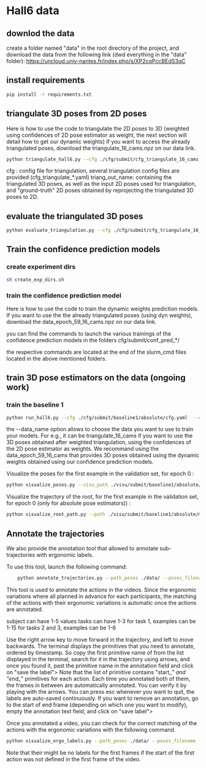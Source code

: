 # Hall6 data
## downlod the data
create a folder named "data" in the root directory of the project, and download the data from the following link (dwd everything in the "data" folder):
https://uncloud.univ-nantes.fr/index.php/s/XP2cqPccBEdS3qC
## install requirements
```bash
pip install -r requirements.txt
```
## triangulate 3D poses from 2D poses
Here is how to use the code to triangulate the 2D poses to 3D (weighted using confidences of 2D pose estimator as weight, the next section will detail how to get our dynamic weights)
If you want to access the already triangulated poses, download the triangulate_16_cams.npz on our data link.
```bash
python triangulate_hall6.py --cfg ./cfg/submit/cfg_triangulate_16_cams.yaml  --triang_out_name triangulated_3D_16_cams
```
cfg : config file for triangulation, several triangulation config files are provided (cfg_triangulate_*.yaml)
triang_out_name: containing the triangulated 3D poses, as well as the input 2D poses used for triangulation, and "ground-truth" 2D poses obtained by reprojecting  the triangulated 3D poses to 2D.

## evaluate the triangulated 3D poses
```bash 
python evaluate_triangulation.py --cfg ./cfg/submit/cfg_triangulate_16_cams.yaml --data_name triangulated_3D_16_cams
``` 

## Train the confidence prediction models
### create experiment dirs
```bash
sh create_exp_dirs.sh
```

### train the confidence prediction model
Here is how to use the code to train the dynamic weights prediction models.
If you want to use the the already triangulated poses (using dyn weights), download the data_epoch_59_16_cams.npz on our data link.

you can find the commands to launch the various trainings of the confidence prediction models in the folders
cfg/submit/conf_pred_*/

the respective commands are located at the end of the slurm_cmd files located in the above mentioned folders.


## train 3D pose estimators on the data (ongoing work)


### train the baseline 1
```bash
python run_hall6.py --cfg ./cfg/submit/baseline1/absolute/cfg.yaml  --ckpt_path ./checkpoint/submit/baseline1/absolute/main/ --log_path ./log/submit/baseline1/absolute/main/  --visu_path ./visu/submit/baseline1/absolute/main/ --data_name data_epoch_59_16_cams

```
the --data_name option allows to choose the data you want to use to train your models. For e.g., it can be triangulate_16_cams if you want to use the 3D poses obtained after weighted triangulation, using the confidences of the 2D pose estimator as weights. 
We recommand using the data_epoch_59_16_cams that provides 3D poses obtained using the dynamic weights obtained using our confidence prediction models.


Visualize the poses for the first example in the validation set, for epoch 0 :
```bash
python visualize_poses.py --visu_path ./visu/submit/baseline1/absolute/main/ --visu_epoch 0
```

Visualize the trajectory of the root, for the first example in the validation set, for epoch 0 (only for absolute pose estimators)) :
```bash 
python visualize_root_path.py --path ./visu/submit/baseline1/absolute/main/ --epoch 0
```

## Annotate the trajectories 
We also provide the annotation tool that allowed to annotate sub-trajectories with ergonomic labels.

To use this tool, launch the following command:
```bash 
    python annotate_trajectories.py --path_poses ./data/ --poses_filename  triangulate_16_cams.npz --subject 1 --task 1 --example 1 --path_labels ./data/
```
This tool is used to annotate the actions in the videos.
Since the ergonomic variations where all planned in advance for each participants, the matching of the actions with their ergonomic variations is automatic once the actions are annotated.

subject can have 1-5 values
tasks can have 1-3
for task 1, examples can be 1-15
for tasks 2 and 3, examples can be 1-6

Use the right arrow key to move forward in the trajectory, and left to move backwards.
The terminal displays the primitives that you need to annotate, ordered by timestamp.
So copy the first primitive name of from the list displayed in the terminal, search for it in the trajectory using arrows, and once you found it, past the primitive name in the annotation field and click on "save the label">
Note that the list of primitive contains "start_*" and "end_*" primitives for each action. 
Each time you annotated both of them, the frames in between are automatically annotated. You can verify it by playing with the arrows.
You can press esc whenever you want to quit, the labels are auto-saved continuously.
If you want to remove an annotation, go to the start of end frame (depending on which one you want to modify), empty the annotation text field, and click on "save label">


Once you annotated a video, you can check for the correct matching of the actions with the ergonomic variations with the following command.

```bash 
python visualize_ergo_labels.py --path_poses ./data/ --poses_filename  triangulate_16_cams.npz --subject 1 --task 1 --example 1 --path_labels ./data/
```

Note that their might be no labels for the first frames if the start of the first action was not defined in the first frame of the video.
